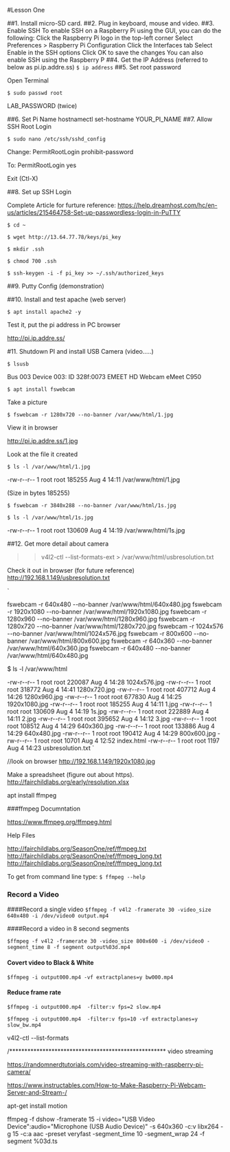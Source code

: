 #Lesson One

##1. Install micro-SD card.
##2. Plug in keyboard, mouse and video.
##3. Enable SSH 
To enable SSH on a Raspberry Pi using the GUI, you can do the following:
Click the Raspberry Pi logo in the top-left corner
Select Preferences > Raspberry Pi Configuration
Click the Interfaces tab
Select Enable in the SSH options
Click OK to save the changes 
You can also enable SSH using the Raspberry P
##4. Get the IP Address (referred to below as pi.ip.addre.ss)
`$ ip address`
##5. Set root password

Open Terminal

`$ sudo passwd root`

LAB_PASSWORD (twice)

##6. Set Pi Name
hostnamectl set-hostname YOUR_PI_NAME
##7. Allow SSH Root Login

`$ sudo nano /etc/ssh/sshd_config`

Change: 
PermitRootLogin prohibit-password

To:
PermitRootLogin yes

Exit (Ctl-X)

##8. Set up SSH Login

Complete Article for furture reference: https://help.dreamhost.com/hc/en-us/articles/215464758-Set-up-passwordless-login-in-PuTTY

`$ cd ~`

`$ wget http://13.64.77.78/keys/pi_key`

`$ mkdir .ssh`

`$ chmod 700 .ssh`

`$ ssh-keygen -i -f pi_key >> ~/.ssh/authorized_keys`

##9. Putty Config (demonstration)

##10. Install and test apache (web server)

`$ apt install apache2 -y`

Test it, put the pi address in PC browser 

http://pi.ip.addre.ss/

#11. Shutdown PI and install USB Camera (video.....)

`$ lsusb`

Bus 003 Device 003: ID 328f:0073 EMEET HD Webcam eMeet C950

`$ apt install fswebcam`

Take a picture

`$ fswebcam -r 1280x720 --no-banner /var/www/html/1.jpg`

View it in browser

http://pi.ip.addre.ss/1.jpg

Look at the file it created 

`$ ls -l /var/www/html/1.jpg`

-rw-r--r-- 1 root root 185255 Aug  4 14:11 /var/www/html/1.jpg

(Size in bytes 185255)


`$ fswebcam -r 3840x288 --no-banner /var/www/html/1s.jpg`

`$ ls -l /var/www/html/1s.jpg`

-rw-r--r-- 1 root root 130609 Aug  4 14:19 /var/www/html/1s.jpg

##12. Get more detail about camera

>> v4l2-ctl --list-formats-ext > /var/www/html/usbresolution.txt

Check it out in browser (for future reference)
http://192.168.1.149/usbresolution.txt

`


fswebcam -r 640x480 --no-banner /var/www/html/640x480.jpg
fswebcam -r 1920x1080 --no-banner /var/www/html/1920x1080.jpg
fswebcam -r 1280x960 --no-banner /var/www/html/1280x960.jpg
fswebcam -r 1280x720 --no-banner /var/www/html/1280x720.jpg
fswebcam -r 1024x576 --no-banner /var/www/html/1024x576.jpg
fswebcam -r 800x600 --no-banner /var/www/html/800x600.jpg
fswebcam -r 640x360 --no-banner /var/www/html/640x360.jpg
fswebcam -r 640x480 --no-banner /var/www/html/640x480.jpg

$ ls -l /var/www/html


-rw-r--r-- 1 root root 220087 Aug  4 14:28 1024x576.jpg
-rw-r--r-- 1 root root 318772 Aug  4 14:41 1280x720.jpg
-rw-r--r-- 1 root root 407712 Aug  4 14:26 1280x960.jpg
-rw-r--r-- 1 root root 677830 Aug  4 14:25 1920x1080.jpg
-rw-r--r-- 1 root root 185255 Aug  4 14:11 1.jpg
-rw-r--r-- 1 root root 130609 Aug  4 14:19 1s.jpg
-rw-r--r-- 1 root root 222889 Aug  4 14:11 2.jpg
-rw-r--r-- 1 root root 395652 Aug  4 14:12 3.jpg
-rw-r--r-- 1 root root 108512 Aug  4 14:29 640x360.jpg
-rw-r--r-- 1 root root 133886 Aug  4 14:29 640x480.jpg
-rw-r--r-- 1 root root 190412 Aug  4 14:29 800x600.jpg
-rw-r--r-- 1 root root  10701 Aug  4 12:52 index.html
-rw-r--r-- 1 root root   1197 Aug  4 14:23 usbresolution.txt
`


//look on browser
http://192.168.1.149/1920x1080.jpg

Make a spreadsheet  (figure out about https).
http://fairchildlabs.org/early/resolution.xlsx


apt install ffmpeg


###ffmpeg Documntation

https://www.ffmpeg.org/ffmpeg.html

Help Files 




http://fairchildlabs.org/SeasonOne/ref/ffmpeg.txt
http://fairchildlabs.org/SeasonOne/ref/ffmpeg_long.txt
http://fairchildlabs.org/SeasonOne/ref/ffmpeg_long.txt

To get from command line type:
`$ ffmpeg --help`



### Record a Video


####Record a single video
`$ffmpeg -f v4l2 -framerate 30 -video_size 640x480 -i /dev/video0 output.mp4`

####Record a video in 8 second segments

`$ffmpeg -f v4l2 -framerate 30 -video_size 800x600 -i /dev/video0 -segment_time 8 -f segment output%03d.mp4`

#### Covert video to Black & White

`$ffmpeg -i output000.mp4 -vf extractplanes=y bw000.mp4`

#### Reduce frame rate

`$ffmpeg -i output000.mp4  -filter:v fps=2 slow.mp4`

`$ffmpeg -i output000.mp4  -filter:v fps=10 -vf extractplanes=y slow_bw.mp4`





v4l2-ctl --list-formats


/****************************************************
video streaming

https://randomnerdtutorials.com/video-streaming-with-raspberry-pi-camera/


https://www.instructables.com/How-to-Make-Raspberry-Pi-Webcam-Server-and-Stream-/


apt-get install motion 









ffmpeg -f dshow -framerate 15 -i video="USB Video Device":audio="Microphone (USB Audio Device)" -s 640x360 -c:v libx264 -g 15 -c:a aac -preset veryfast -segment_time 10 -segment_wrap 24 -f segment %03d.ts





















